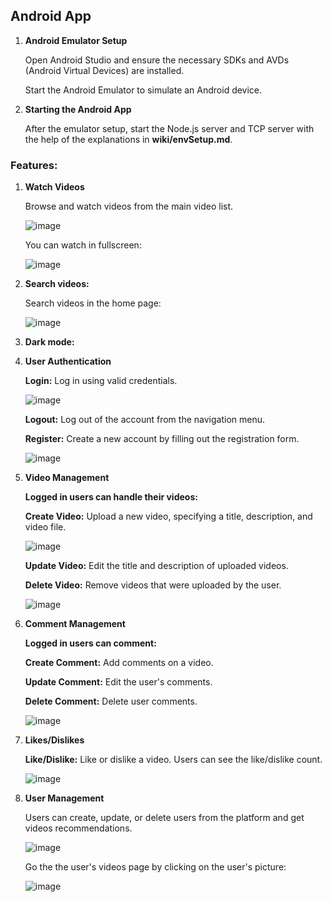 ## Android App

1. **Android Emulator Setup**
   
    Open Android Studio and ensure the necessary SDKs and AVDs (Android Virtual Devices) are installed.
   
    Start the Android Emulator to simulate an Android device.
   
3. **Starting the Android App**

    After the emulator setup, start the Node.js server and TCP server with the help of the explanations in **wiki/envSetup.md**.

   
### Features:

1. **Watch Videos**

    Browse and watch videos from the main video list.

   ![image](https://github.com/user-attachments/assets/58129e9d-e3af-4d88-8d6a-800d017b595a)

    You can watch in fullscreen:

   ![image](https://github.com/user-attachments/assets/292003c9-d28a-49ec-96b2-75d31f9a6ae6)


3. **Search videos:**

    Search videos in the home page:

   ![image](https://github.com/user-attachments/assets/15f5d2fb-ffbe-4922-9a57-f9343f87eb45)


5. **Dark mode:**


   
6. **User Authentication**

    **Login:** Log in using valid credentials.

    ![image](https://github.com/user-attachments/assets/85e60a7b-8d7a-4b50-924b-80d423d77bf9)


    **Logout:** Log out of the account from the navigation menu.

    **Register:** Create a new account by filling out the registration form.

    ![image](https://github.com/user-attachments/assets/4e28cc83-e76f-40b1-b00e-a3d25a0f96ba)


7. **Video Management**

    **Logged in users can handle their videos:**

   
    **Create Video:** Upload a new video, specifying a title, description, and video file.

   ![image](https://github.com/user-attachments/assets/7a31e4c0-425e-42ae-86d7-c15aa7ddad16)


    **Update Video:** Edit the title and description of uploaded videos.

    **Delete Video:** Remove videos that were uploaded by the user.

    ![image](https://github.com/user-attachments/assets/49800187-1688-46c9-90d6-026a60b37a1b)



9. **Comment Management**
   
    **Logged in users can comment:**
 
    **Create Comment:** Add comments on a video.

    **Update Comment:** Edit the user's comments.

    **Delete Comment:** Delete user comments.

   ![image](https://github.com/user-attachments/assets/0c4e8cf4-fddc-41da-adea-8c405703ec7f)



10. **Likes/Dislikes**

    **Like/Dislike:** Like or dislike a video. Users can see the like/dislike count.

    ![image](https://github.com/user-attachments/assets/9d0e88ca-5b35-4651-a54b-863f57abe6c7)


12. **User Management**

    Users can create, update, or delete users from the platform and get videos recommendations.

    ![image](https://github.com/user-attachments/assets/15c604dc-4391-4317-80a6-253f5e297a19)



    Go the the user's videos page by clicking on the user's picture:

    ![image](https://github.com/user-attachments/assets/83b7e87e-fc4a-4a12-bab9-c1bed5221d8b)


   
